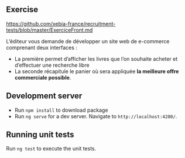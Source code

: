 ## Exercise
https://github.com/xebia-france/recruitment-tests/blob/master/ExerciceFront.md

L’éditeur vous demande de développer un site web de e-commerce comprenant deux interfaces :
* La première permet d’afficher les livres que l’on souhaite acheter et d’effectuer une recherche libre
* La seconde récapitule le panier où sera appliquée __la meilleure offre commerciale possible__.

## Development server
* Run `npm install` to download package
* Run `ng serve` for a dev server. Navigate to `http://localhost:4200/`.

## Running unit tests

Run `ng test` to execute the unit tests.

